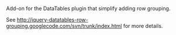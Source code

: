 Add-on for the DataTables plugin that simplify adding row grouping.

See http://jquery-datatables-row-grouping.googlecode.com/svn/trunk/index.html for more details.